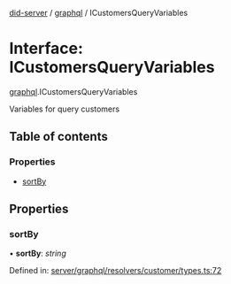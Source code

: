 [did-server](../README.md) / [graphql](../modules/graphql.md) / ICustomersQueryVariables

# Interface: ICustomersQueryVariables

[graphql](../modules/graphql.md).ICustomersQueryVariables

Variables for query customers

## Table of contents

### Properties

- [sortBy](graphql.icustomersqueryvariables.md#sortby)

## Properties

### sortBy

• **sortBy**: *string*

Defined in: [server/graphql/resolvers/customer/types.ts:72](https://github.com/Puzzlepart/did/blob/45604452/server/graphql/resolvers/customer/types.ts#L72)
